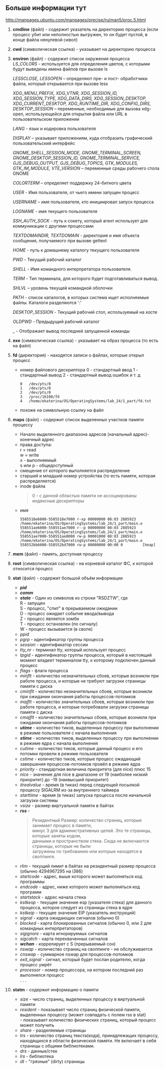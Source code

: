 ## Больше информации тут
http://manpages.ubuntu.com/manpages/precise/ru/man5/proc.5.html  

1. **cmdline** (файл) - содержит указатель на директорию процесса (если процесс убит или неполностью выгружен, то он будет пустой, в конце файла ненулевой сивол)
2. **cwd** (символическая ссылка) - указывает на директорию процесса
3. **environ** (файл) - содержит список окружения процесса  
    *LS_COLORS* - используется для определения цветов, с которыми будут выведены имена файлов при вызове ls  
    
    *LESSCLOSE, LESSOPEN* – определяют пре- и пост- обработчики файла, который открывается при вызове less  
    
    *XDG_MENU_PREFIX, XDG_VTNR, XDG_SESSION_ID, XDG_SESSION_TYPE, XDG_DATA_DIRS, XDG_SESSION_DESKTOP, XDG_CURRENT_DESKTOP, XDG_RUNTIME_DIR, XDG_CONFIG_DIRS, DESKTOP_SESSION* – переменные, необходимые для вызова xdg-open, использующейся для открытия файла или URL в пользовательском приложении  
    
    *LANG* - язык и кодировка пользователя  
    
    *DISPLAY* – указывает приложениям, куда отобразить графический пользовательский интерфейс  
    
    *GNOME_SHELL_SESSION_MODE, GNOME_TERMINAL_SCREEN, GNOME_DESKTOP_SESSION_ID, GNOME_TERMINAL_SERVICE, GJS_DEBUG_OUTPUT, GJS_DEBUG_TOPICS, GTK_MODULES, GTK_IM_MODULE, VTE_VERSION* – переменные среды рабочего стола GNOME  
    
    *COLORTERM* – определяет поддержку 24-битного цвета  
    
    *USER* - Имя пользователя, от чьего имени запущен процесс  
    
    *USERNAME* – имя пользователя, кто инициировал запуск процесса
    
    *LOGNAME* - имя текущего пользователя  
    
    *SSH_AUTH_SOCK* - путь к сокету, который агент использует для коммуникации с другими процессами  

    *TEXTDOMAINDIR, TEXTDOMAIN* - директория и имя объекта сообщения, получаемого при вызове gettext  
    
    *HOME* - путь к домашнему каталогу текущего пользователя  

    *PWD* - Текущий рабочий каталог  
    
    *SHELL* - Имя командного интерпретатора пользователя.  

    *TERM* - Тип терминала, для которого будет подготавливаться вывод. 
    
    *SHLVL* – уровень текущей командной оболочки  

    *PATH* - список каталогов, в которых система ищет исполняемые файлы. Каталоги разделяются ':'       

    *DESKTOP_SESSION* - Текущий рабочий стол, используемый на хосте  

    *OLDPWD* - Предыдущий рабочий каталог  

    *_* - Отображает вывод последней запущенной команды  
    
4. **exe** (символическая ссылка) - указывает на образ процесса (то есть на файл)  
5. **fd** (директория) - находятся записи о файлах, которые открыл процесс  
    * номер файлового дескриптора
        0 - стандартный ввод
        1 - стандартный вывод
        2 - стандартный вывод ошибок и т. д
        ```
        0	/dev/pts/0
        1	/dev/pts/0
        2	/dev/pts/0
        3	/proc/16108/fd
        4	/home/ekaterina/OS/OperatingSystems/lab_24/1_part/fd.txt
        ```

    * похоже на символьную ссылку на файл
7. **maps** (файл) - содержит список выделенных участков памяти процессу  
    * Начало выделенного диапазона адресов (начальный адрес)-конечный адрес  
    * права доступа:  
         r = read  
         w = write  
         x - выполняемый  
         s или p - общедоступный
    * смещение от которого выполняется распределение
    * старший и младший номер устройства (то есть памяти, которая распределяется)
    * inode файла 
        > 0 - с данной областью памяти не ассоциированы индексные дескрипторы
    * имя
      ```
      5585518e6000-5585518e7000 r-xp 00000000 08:03 2885923   /home/ekaterina/OS/OperatingSystems/lab_24/1_part/main.o
      558551ae6000-558551ae7000 r--p 00000000 08:03 2885923   /home/ekaterina/OS/OperatingSystems/lab_24/1_part/main.o
      558551ae7000-558551ae8000 rw-p 00001000 08:03 2885923   /home/ekaterina/OS/OperatingSystems/lab_24/1_part/main.o
      558552bb6000-558552bd7000 rw-p 00000000 00:00 0         [heap]
      ```
 7. **mem** (файл) - память, доступная процессу
 8. **root** (символическая ссылка) - на корневой каталог ФС, к которой относится процесс
 9. **stat** (файл) - содержит большой объём информации  
      * ***pid***  
      * ***comm***  
      * ***state*** - Один из символов из строки "RSDZTW", где  
            R - запущен  
            S - процесс, "спит"  в  прерываемом ожидании  
            D - процесс ожидает событие ввода/вывода  
            Z - процесс является зомби  
            T - процесс остановлен (по сигналу)  
            W - процесс вызывается  (в свопе)  
       * *ppid*  
       * *pgrp* - идентификатор группы процесса  
       * *session* - идентификатор сессии  
       * *tty_nr* - терминал tty, который использует процесс  
       * *tpgid* - идентификатор группы процесса, который в настоящий момент владеет терминалом tty, к которому подключен данный процесс  
       * *flags* - флаги процесса  
       * *minflt* - количество незначительных сбоев, которые возникли при работе процесса, и которые не требуют загрузки страницы памяти с диска  
       * *cminflt* - количество незначительных сбоев, которые возникли при ожидании окончания работы процессов-потомков  
       * *majflt* - количество значительных сбоев, которые возникли при работе процесса, и которые потребовали загрузки страницы памяти с диска  
       * *cmajflt* - количество значительных сбоев, которые возникли при ожидании окончания работы процессов-потомков  
       * ***utime*** - количество тиков, выделенных процессу при выполнении в режиме пользователя с начала выполнения  
       * ***stime*** - количество тиков, выделенных процессу при выполнении в режиме ядра с начала выполнения  
       * *cutime* - количество тиков, которые данный процесс и его потомки провели в режиме пользователя  
       * *cstime* - количество тиков, которые процесс ожадающий завершения процессов-потомков провёл в режиме ядра  
       * *priority* - стандартная величина приоритета (для nice) плюс 15  
       * *nice* - значение для nice в диапазоне от 19 (наиболее  низкий  приоритет)  до -19 (наивысший приоритет)  
       * *itrealvalue* - время (в тиках) перед следующей посылкой процессу SIGALRM из-за внутреннего таймера  
       * *starttime* - время (в тиках) запуска процесса после начальной загрузки системы  
       * *vsize* - размер виртуальной памяти в байтах  
       * ***rss*** - 
           > Резидентный Размер: количество страниц, которые занимает процесс в памяти,  
           > минус 3 для административных целей. Это те страницы, которые заняты кодом,  
           > данными и пространством стека. Сюда не включаются страницы, которые не были  
           > загружены по требованию или которые находятся в своппинге.  
       * *rlim* - текущий лимит в байтах на резидентный размер процесса (обычно 4294967295 на i386)  
       * *startcode* - адрес, выше которого может выполняться код программы  
       * *endcode* - адрес, ниже которого может выполняться код программ  
       * *startstack* - адрес начала стека  
       * *kstkesp* - текущее значение esp (указателя стека) для данного процесса, которое следует из страницы стека в ядре  
       * *kstkeip* - текущее значение EIP (указатель инструкций)  
       * *signal* - карта ожидающих сигналов (обычно 0)  
       * *blocked* - карта блокированных сигналов (обычно 0, или 2 для командных интерпретаторов)  
       * *sigignore* - карта игнорируемых сигналов  
       * *sigcatch* - карта перехваченных сигналов  
       * ***wchan*** - коррелирует с S (прерываемый сон)  
       * *nswap* - количество страниц на своппинге - не обслуживается  
       * *cnswap* - суммарное nswap для процессов-потомков  
       * *exit_signal* - сигнал, который будет послан родителю, когда процесс умрёт  
       * *processor* - номер процессора, на котором последний раз выполнялся процесс  
       .  .  .  

10. **statm** - содержит информацию о памяти
    * *size* - число страниц, выделенных процессу в виртуальной памяти  
    * *resident* - показывает число страниц физической памяти, выделенных процессу (может совпадать с полем rss в stat)  
                  - показывает количество физических страниц, который процесс может получить  
    * *share* - разделяемые страницы  
    * *trs* - количество стpаниц текста(кода), пpинадлежащих пpоцессу, находящихся в области физической памяти. Hе включает в себя стpаницы с общими библиотеками.  
    * *drs* - данные/стек  
    * *lrs* - библиотека  
    * *dt* - "грязные" (dirty) страницы

